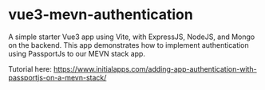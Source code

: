 # vue3-mevn-authentication
A simple starter Vue3 app using Vite, with ExpressJS, NodeJS, and Mongo on the backend.  This app demonstrates how to implement authentication using PassportJs to our MEVN stack app.

Tutorial here: https://www.initialapps.com/adding-app-authentication-with-passportjs-on-a-mevn-stack/

